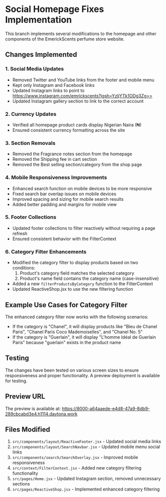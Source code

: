 # Social Homepage Fixes Implementation

This branch implements several modifications to the homepage and other components of the EmerickScents perfume store website.

## Changes Implemented

### 1. Social Media Updates
- Removed Twitter and YouTube links from the footer and mobile menu
- Kept only Instagram and Facebook links
- Updated Instagram links to point to https://www.instagram.com/emrickscents?igsh=YzljYTk1ODg3Zg==
- Updated Instagram gallery section to link to the correct account

### 2. Currency Updates
- Verified all homepage product cards display Nigerian Naira (₦)
- Ensured consistent currency formatting across the site

### 3. Section Removals
- Removed the Fragrance notes section from the homepage
- Removed the Shipping fee in cart section
- Removed the Best selling section/category from the shop page

### 4. Mobile Responsiveness Improvements
- Enhanced search function on mobile devices to be more responsive
- Fixed search bar overlap issues on mobile devices
- Improved spacing and sizing for mobile search results
- Added better padding and margins for mobile view

### 5. Footer Collections
- Updated footer collections to filter reactively without requiring a page refresh
- Ensured consistent behavior with the FilterContext

### 6. Category Filter Enhancements
- Modified the category filter to display products based on two conditions:
  1. Product's category field matches the selected category
  2. Product's name field contains the category name (case-insensitive)
- Added a new `filterProductsByCategory` function to the FilterContext
- Updated ReactiveShop.jsx to use the new filtering function

## Example Use Cases for Category Filter

The enhanced category filter now works with the following scenarios:

- If the category is "Chanel", it will display products like "Bleu de Chanel Paris", "Chanel Paris Coco Mademoiselles", and "Chanel No. 5"
- If the category is "Guerlain", it will display "L'homme Idéal de Guerlain Paris" because "guerlain" exists in the product name

## Testing

The changes have been tested on various screen sizes to ensure responsiveness and proper functionality. A preview deployment is available for testing.

## Preview URL

The preview is available at: https://8000-a64aaede-e4d8-47a9-8db9-289cbcabd3e4.h1114.daytona.work

## Files Modified

1. `src/components/layout/ReactiveFooter.jsx` - Updated social media links
2. `src/components/layout/SearchNavbar.jsx` - Updated mobile menu social links
3. `src/components/search/SearchOverlay.jsx` - Improved mobile responsiveness
4. `src/context/FilterContext.jsx` - Added new category filtering functionality
5. `src/pages/Home.jsx` - Updated Instagram section, removed unnecessary sections
6. `src/pages/ReactiveShop.jsx` - Implemented enhanced category filtering